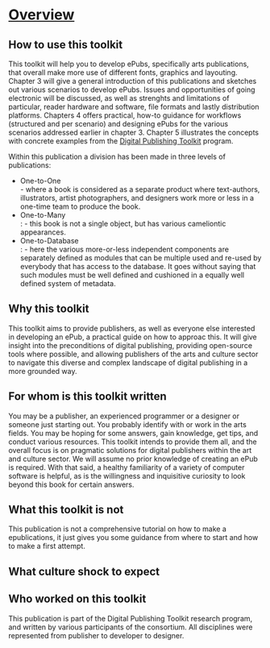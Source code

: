 # [Overview](overview.html) <!--//800 words //Margreet-->

## How to use this toolkit
This toolkit will help you to develop ePubs, specifically arts publications, that overall make more use of different fonts,  graphics and layouting. Chapter 3 will give a general introduction of this publications and sketches out various scenarios to develop ePubs. Issues and opportunities of going electronic will be discussed, as well as strenghts and limitations of particular, reader hardware and software, file formats and lastly distribution platforms. 
Chapters 4 offers practical, how-to guidance for workflows (structured and per scenario) and designing ePubs for the various scenarios addressed earlier in chapter 3. Chapter 5 illustrates the  concepts with concrete examples from the <a href="http://digitalpublishingtoolkit.org/">Digital Publishing Toolkit</a> program. 

Within this publication a division has been made in three levels of publications:
<ul>
  <li>One-to-One</li> - where a book is considered as a separate product where text-authors, illustrators, artist photographers, and designers work more or less in a one-time team to produce the book. 
  <li>One-to-Many</li>: - this book is not a single object, but has various cameliontic appearances. 
  <li>One-to-Database</li>: - here the various more-or-less independent components are separately defined as modules that can be multiple used and re-used by everybody that has access to the database. It goes without saying that such modules must be well defined and cushioned in a equally well defined system of metadata.
</ul>

## Why this toolkit
This toolkit aims to provide publishers, as well as everyone else interested in developing an ePub, a practical guide on how to approac this. It will give insight into the preconditions of digital publishing, providing open-source tools where possible, and allowing publishers of the arts and culture sector to navigate this diverse and complex landscape of digital publishing in a more grounded way.

## For whom is this toolkit written
You may be a publisher, an experienced programmer or a designer or someone just starting out. You probably identify with or work in the arts fields. You may be hoping for some answers, gain knowledge, get tips, and conduct various resources. This toolkit intends to provide them all, and the overall focus is on pragmatic solutions for digital publishers within the art and culture sector. We will assume no prior knowledge of creating an ePub is required. With that said, a healthy familiarity of a variety of computer software is helpful, as is the willingness and inquisitive curiosity to look beyond this book for certain answers. 

## What this toolkit is not
This publication is not a comprehensive tutorial on how to make a epublications, it just gives you some guidance from where to start and how to make a first attempt. 


## What culture shock to expect <!--Input required Florian-->

## Who worked on this toolkit
This publication is part of the Digital Publishing Toolkit research program, and written by various participants of the consortium. All disciplines were represented from publisher to developer to designer. 



